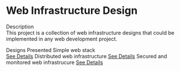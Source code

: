 # Web Infrastructure Design
Description  
This project is a collection of web infrastructure designs that could be implemented in any web development project.

Designs Presented
Simple web stack       
[See Details](https://github.com/Mimo-oo/alx-system_engineering-devops/blob/master/0x09-web_infrastructure_design/0-simple_web_stack.png)
Distributed web infrastructure
[See Details](https://github.com/Mimo-oo/alx-system_engineering-devops/blob/master/0x09-web_infrastructure_design/1-distributed_web_infrastructure.png)
Secured and monitored web infrastrucure 
[See Details](https://github.com/Mimo-oo/alx-system_engineering-devops/blob/master/0x09-web_infrastructure_design/2-secured_and_monitored_web_infrastructure.png)
 
